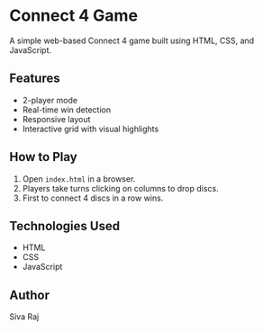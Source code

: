 # Connect 4 Game

A simple web-based Connect 4 game built using HTML, CSS, and JavaScript.

## Features
- 2-player mode
- Real-time win detection
- Responsive layout
- Interactive grid with visual highlights

## How to Play
1. Open `index.html` in a browser.
2. Players take turns clicking on columns to drop discs.
3. First to connect 4 discs in a row wins.

## Technologies Used
- HTML
- CSS
- JavaScript

## Author
Siva Raj
